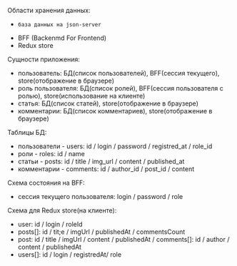 Области хранения данных:

-     база данных на json-server
- BFF (Backenmd For Frontend)
- Redux store

Сущности приложения:

- пользователь: БД(список пользователей), BFF(сессия текущего), store(отображение в браузере)
- роль пользователя: БД(список ролей), BFF(сессия пользователя с ролью), store(использование на клиенте)
- статья: БД(список статей), store(отображение в браузере)
- комментарии: БД(список комментариев), store(отображение в браузере)

Таблицы БД:

- пользователи - users: id / login / password / registred_at / role_id
- роли - roles: id / name
- статьи - posts: id / title / img_url / content / published_at
- комментарии - comments: id / author_id / post_id / content

Схема состояния на BFF:

- сессия текущего пользователя: login / password / role

Схема для Redux store(на клиенте):

- user: id / login / roleId
- posts[]: id / tit;e / imgUrl / publishedAt / commentsCount
- post: id / title / imgUrl / content / publishedAt / comments[]: id / author / content / publishedAt
- users[]: id / login / registredAt/ role
